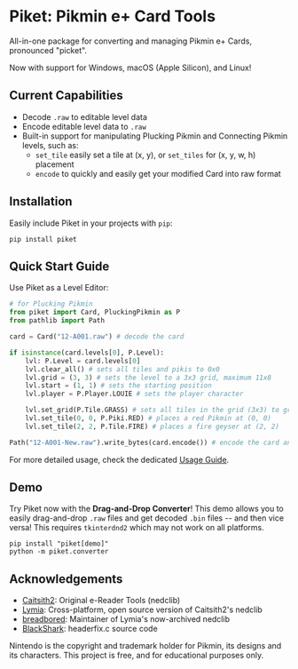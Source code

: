 # Piket: Pikmin e+ Card Tools
All-in-one package for converting and managing Pikmin e+ Cards, pronounced "picket".

Now with support for Windows, macOS (Apple Silicon), and Linux!

## Current Capabilities
- Decode `.raw` to editable level data
- Encode editable level data to `.raw`
- Built-in support for manipulating Plucking Pikmin and Connecting Pikmin levels, such as:
  - `set_tile` easily set a tile at (x, y), or `set_tiles` for (x, y, w, h) placement
  - `encode` to quickly and easily get your modified Card into raw format

## Installation
Easily include Piket in your projects with `pip`:
```
pip install piket
```

## Quick Start Guide
Use Piket as a Level Editor:
```py
# for Plucking Pikmin
from piket import Card, PluckingPikmin as P
from pathlib import Path

card = Card("12-A001.raw") # decode the card

if isinstance(card.levels[0], P.Level):
    lvl: P.Level = card.levels[0]
    lvl.clear_all() # sets all tiles and pikis to 0x0
    lvl.grid = (3, 3) # sets the level to a 3x3 grid, maximum 11x8
    lvl.start = (1, 1) # sets the starting position
    lvl.player = P.Player.LOUIE # sets the player character

    lvl.set_grid(P.Tile.GRASS) # sets all tiles in the grid (3x3) to grass
    lvl.set_tile(0, 0, P.Piki.RED) # places a red Pikmin at (0, 0)
    lvl.set_tile(2, 2, P.Tile.FIRE) # places a fire geyser at (2, 2)

Path("12-A001-New.raw").write_bytes(card.encode()) # encode the card and write
```
For more detailed usage, check the dedicated [Usage Guide](https://github.com/plxl/piket/blob/main/docs/usage_guide.md).

## Demo
Try Piket now with the **Drag-and-Drop Converter**! This demo allows you to easily drag-and-drop `.raw` files and get decoded `.bin` files -- and then vice versa! This requires `tkinterdnd2` which may not work on all platforms.
```
pip install "piket[demo]"
python -m piket.converter
```

## Acknowledgements
- [Caitsith2](https://caitsith2.com/ereader/devtools.htm): Original e-Reader Tools (nedclib)
- [Lymia](https://github.com/Lymia/nedclib): Cross-platform, open source version of Caitsith2's nedclib
- [breadbored](https://github.com/breadbored/nedclib): Maintainer of Lymia's now-archived nedclib
- [BlackShark](https://github.com/Bl4ckSh4rk): headerfix.c source code

Nintendo is the copyright and trademark holder for Pikmin, its designs and its characters. This project is free, and for educational purposes only.
